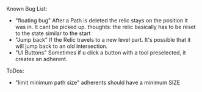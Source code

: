 Known Bug List:

- "floating bug" After a Path is deleted the relic stays on the position it was in. It cant be picked up.
  thoughts: the relic basically has to be reset to the state similar to the start
- "Jump back" If the Relic travels to a new level part. It's possible that it will jump back to an old intersection.
- "UI Buttons" Sometimes if u click a button with a tool preselected, it creates an adherent.

ToDos:

- "limit minimum path size" adherents should have a minimum SIZE
